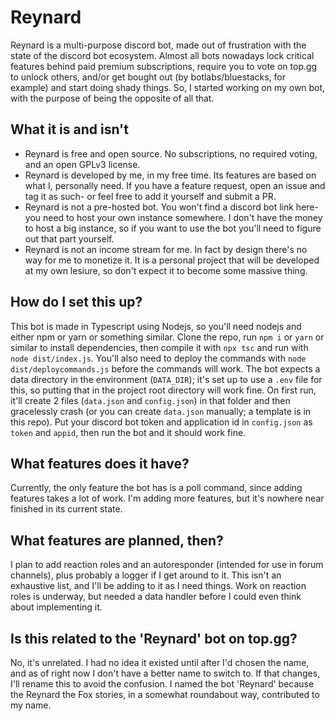 # Reynard

Reynard is a multi-purpose discord bot, made out of frustration with the state of the discord bot ecosystem. Almost all bots nowadays lock critical features behind paid premium subscriptions, require you to vote on top.gg to unlock others, and/or get bought out (by botlabs/bluestacks, for example) and start doing shady things. So, I started working on my own bot, with the purpose of being the opposite of all that.

## What it is and isn't

- Reynard is free and open source. No subscriptions, no required voting, and an open GPLv3 license.
- Reynard is developed by me, in my free time. Its features are based on what I, personally need. If you have a feature request, open an issue and tag it as such- or feel free to add it yourself and submit a PR.
- Reynard is not a pre-hosted bot. You won't find a discord bot link here- you need to host your own instance somewhere. I don't have the money to host a big instance, so if you want to use the bot you'll need to figure out that part yourself.
- Reynard is not an income stream for me. In fact by design there's no way for me to monetize it. It is a personal project that will be developed at my own lesiure, so don't expect it to become some massive thing.

## How do I set this up?

This bot is made in Typescript using Nodejs, so you'll need nodejs and either npm or yarn or something similar. Clone the repo, run `npm i` or `yarn` or similar to install dependencies, then compile it with `npx tsc` and run with `node dist/index.js`. You'll also need to deploy the commands with `node dist/deploycommands.js` before the commands will work. The bot expects a data directory in the environment (`DATA_DIR`); it's set up to use a `.env` file for this, so putting that in the project root directory will work fine. On first run, it'll create 2 files (`data.json` and `config.json`) in that folder and then gracelessly crash (or you can create `data.json` manually; a template is in this repo). Put your discord bot token and application id in `config.json` as `token` and `appid`, then run the bot and it should work fine.

## What features does it have?

Currently, the only feature the bot has is a poll command, since adding features takes a lot of work. I'm adding more features, but it's nowhere near finished in its current state.

## What features are planned, then?

I plan to add reaction roles and an autoresponder (intended for use in forum channels), plus probably a logger if I get around to it. This isn't an exhaustive list, and I'll be adding to it as I need things. Work on reaction roles is underway, but needed a data handler before I could even think about implementing it.

## Is this related to the 'Reynard' bot on top.gg?

No, it's unrelated. I had no idea it existed until after I'd chosen the name, and as of right now I don't have a better name to switch to. If that changes, I'll rename this to avoid the confusion. I named the bot 'Reynard' because the Reynard the Fox stories, in a somewhat roundabout way, contributed to my name.
